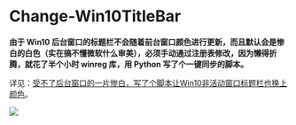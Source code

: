 # Change-Win10TitleBar


**由于 Win10 后台窗口的标题栏不会随着前台窗口颜色进行更新，而且默认会是惨白的白色（实在搞不懂微软什么审美），必须手动通过注册表修改，因为懒得折腾，就花了半个小时 winreg 库，用 Python 写了个一键同步的脚本。**

详见：[受不了后台窗口的一片惨白，写了个脚本让Win10非活动窗口标题栏也换上颜色](https://zhuanlan.zhihu.com/p/21477137)。

![](https://github.com/Programscape/Change-Win10TitleBar/blob/master/Picture_2016-10-21_1-23-58.png)


